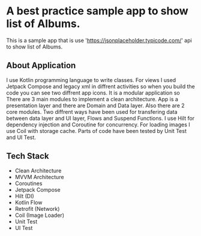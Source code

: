 # A best practice sample app to show list of Albums.

This is a sample app that is use 'https://jsonplaceholder.typicode.com/' api to show list of Albums.

## About Application

I use Kotlin programming language to write classes.
For views I used Jetpack Compose and legacy xml in diffrent activities so when you build the code you can see two diffrent app icons.
It is a modular application so There are 3 main modules to implement a clean architecture. App is a presentation layer and there are Domain and Data layer. Also there are 2 core modules.
Two diffrent ways have been used for transfering data between data layer and UI layer, Flows and Suspend Functions.
I use Hilt for dependency injection and Coroutine for concurrency.
For loading images I use Coil with storage cache.
Parts of code have been tested by Unit Test and UI Test.


## Tech Stack

* Clean Architecture
* MVVM Architecture
* Coroutines
* Jetpack Compose
* Hilt (DI)
* Kotlin Flow
* Retrofit (Network)
* Coil (Image Loader)
* Unit Test
* UI Test

